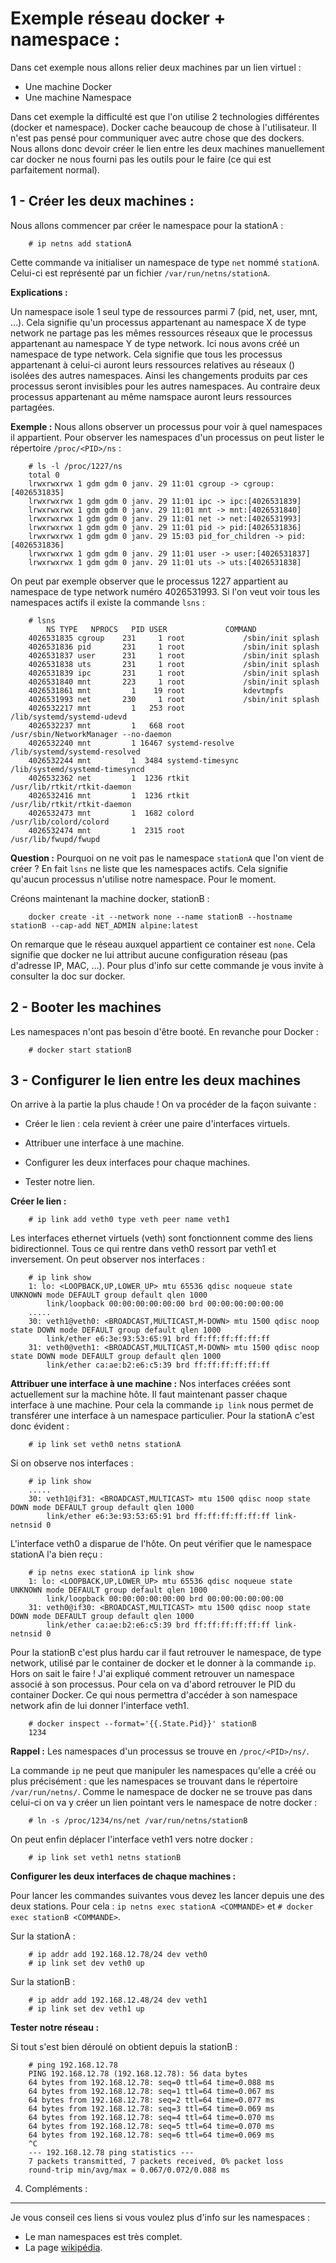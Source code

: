 Exemple réseau docker + namespace :
===================================

Dans cet exemple nous allons relier deux machines par un lien virtuel :

* Une machine Docker
* Une machine Namespace

Dans cet exemple la difficulté est que l'on utilise 2 technologies différentes (docker et namespace). Docker cache beaucoup de chose à l'utilisateur. Il n'est pas pensé pour communiquer avec autre chose que des dockers. Nous allons donc devoir créer le lien entre les deux machines manuellement car docker ne nous fourni pas les outils pour le faire (ce qui est parfaitement normal).

1 - Créer les deux machines :
-----------------------------

Nous allons commencer par créer le namespace pour la stationA :
		
		# ip netns add stationA
		
Cette commande va initialiser un namespace de type `net` nommé `stationA`. Celui-ci est représenté par un fichier `/var/run/netns/stationA`.

**Explications :** 

Un namespace isole 1 seul type de ressources parmi 7 (pid, net, user, mnt, ...). Cela signifie qu'un processus appartenant au namespace X de type network ne partage pas les mêmes ressources réseaux que le processus appartenant au namespace Y de type network. Ici nous avons créé un namespace de type network. Cela signifie que tous les processus appartenant à celui-ci auront leurs ressources relatives au réseaux () isolées des autres namespaces. Ainsi les changements produits par ces processus seront invisibles pour les autres namespaces. Au contraire deux processus appartenant au même namspace auront leurs ressources partagées.

**Exemple :** Nous allons observer un processus pour voir à quel namespaces il appartient. Pour observer les namespaces d'un processus on peut lister le répertoire `/proc/<PID>/ns` :
		
		# ls -l /proc/1227/ns 
		total 0
		lrwxrwxrwx 1 gdm gdm 0 janv. 29 11:01 cgroup -> cgroup:[4026531835]
		lrwxrwxrwx 1 gdm gdm 0 janv. 29 11:01 ipc -> ipc:[4026531839]
		lrwxrwxrwx 1 gdm gdm 0 janv. 29 11:01 mnt -> mnt:[4026531840]
		lrwxrwxrwx 1 gdm gdm 0 janv. 29 11:01 net -> net:[4026531993]
		lrwxrwxrwx 1 gdm gdm 0 janv. 29 11:01 pid -> pid:[4026531836]
		lrwxrwxrwx 1 gdm gdm 0 janv. 29 15:03 pid_for_children -> pid:[4026531836]
		lrwxrwxrwx 1 gdm gdm 0 janv. 29 11:01 user -> user:[4026531837]
		lrwxrwxrwx 1 gdm gdm 0 janv. 29 11:01 uts -> uts:[4026531838]

On peut par exemple observer que le processus 1227 appartient au namespace de type network numéro 4026531993. Si l'on veut voir tous les namespaces actifs il existe la commande `lsns` :

		# lsns
			NS TYPE   NPROCS   PID USER             COMMAND
		4026531835 cgroup    231     1 root             /sbin/init splash
		4026531836 pid       231     1 root             /sbin/init splash
		4026531837 user      231     1 root             /sbin/init splash
		4026531838 uts       231     1 root             /sbin/init splash
		4026531839 ipc       231     1 root             /sbin/init splash
		4026531840 mnt       223     1 root             /sbin/init splash
		4026531861 mnt         1    19 root             kdevtmpfs
		4026531993 net       230     1 root             /sbin/init splash
		4026532217 mnt         1   253 root             /lib/systemd/systemd-udevd
		4026532237 mnt         1   668 root             /usr/sbin/NetworkManager --no-daemon
		4026532240 mnt         1 16467 systemd-resolve  /lib/systemd/systemd-resolved
		4026532244 mnt         1  3484 systemd-timesync /lib/systemd/systemd-timesyncd
		4026532362 net         1  1236 rtkit            /usr/lib/rtkit/rtkit-daemon
		4026532416 mnt         1  1236 rtkit            /usr/lib/rtkit/rtkit-daemon
		4026532473 mnt         1  1682 colord           /usr/lib/colord/colord
		4026532474 mnt         1  2315 root             /usr/lib/fwupd/fwupd		

**Question :** Pourquoi on ne voit pas le namespace `stationA` que l'on vient de créer ? En fait `lsns` ne liste que les namespaces actifs. Cela signifie qu'aucun processus n'utilise notre namespace. Pour le moment.

Créons maintenant la machine docker, stationB :

		docker create -it --network none --name stationB --hostname stationB --cap-add NET_ADMIN alpine:latest   

On remarque que le réseau auxquel appartient ce container est `none`. Cela signifie que docker ne lui attribut aucune configuration réseau (pas d'adresse IP, MAC, ...). Pour plus d'info sur cette commande je vous invite à consulter la doc sur docker. 

2 - Booter les machines
-----------------------

Les namespaces n'ont pas besoin d'être booté. En revanche pour Docker :

		# docker start stationB

3 - Configurer le lien entre les deux machines
----------------------------------------------

On arrive à la partie la plus chaude ! On va procéder de la façon suivante :

* Créer le lien : cela revient à créer une paire d'interfaces virtuels.

* Attribuer une interface à une machine.

* Configurer les deux interfaces pour chaque machines.

* Tester notre lien.

**Créer le lien :**

		# ip link add veth0 type veth peer name veth1

Les interfaces ethernet virtuels (veth) sont fonctionnent comme des liens bidirectionnel. Tous ce qui rentre dans veth0 ressort par veth1 et inversement. On peut observer nos interfaces :
		
		# ip link show            
		1: lo: <LOOPBACK,UP,LOWER_UP> mtu 65536 qdisc noqueue state UNKNOWN mode DEFAULT group default qlen 1000
		    link/loopback 00:00:00:00:00:00 brd 00:00:00:00:00:00
		.....
		30: veth1@veth0: <BROADCAST,MULTICAST,M-DOWN> mtu 1500 qdisc noop state DOWN mode DEFAULT group default qlen 1000
		    link/ether e6:3e:93:53:65:91 brd ff:ff:ff:ff:ff:ff
		31: veth0@veth1: <BROADCAST,MULTICAST,M-DOWN> mtu 1500 qdisc noop state DOWN mode DEFAULT group default qlen 1000
		    link/ether ca:ae:b2:e6:c5:39 brd ff:ff:ff:ff:ff:ff

**Attribuer une interface à une machine :**
Nos interfaces créées sont actuellement sur la machine hôte. Il faut maintenant passer chaque interface à une machine. Pour cela la commande `ip link` nous permet de transférer une interface à un namespace particulier. Pour la stationA c'est donc évident :
		
		# ip link set veth0 netns stationA

Si on observe nos interfaces :

		# ip link show
		.....
		30: veth1@if31: <BROADCAST,MULTICAST> mtu 1500 qdisc noop state DOWN mode DEFAULT group default qlen 1000
		    link/ether e6:3e:93:53:65:91 brd ff:ff:ff:ff:ff:ff link-netnsid 0

L'interface veth0 a disparue de l'hôte. On peut vérifier que le namespace stationA l'a bien reçu : 

		# ip netns exec stationA ip link show
		1: lo: <LOOPBACK,UP,LOWER_UP> mtu 65536 qdisc noqueue state UNKNOWN mode DEFAULT group default qlen 1000
		    link/loopback 00:00:00:00:00:00 brd 00:00:00:00:00:00
		31: veth0@if30: <BROADCAST,MULTICAST> mtu 1500 qdisc noop state DOWN mode DEFAULT group default qlen 1000
		    link/ether ca:ae:b2:e6:c5:39 brd ff:ff:ff:ff:ff:ff link-netnsid 0


Pour la stationB c'est plus hardu car il faut retrouver le namespace, de type network, utilisé par le container de docker et le donner à la commande `ip`. Hors on sait le faire ! J'ai expliqué comment retrouver un namespace associé à son processus. Pour cela on va d'abord retrouver le PID du container Docker. Ce qui nous permettra d'accéder à son namespace network afin de lui donner l'interface veth1.
		
		# docker inspect --format='{{.State.Pid}}' stationB
		1234
		
__Rappel :__ Les namespaces d'un processus se trouve en `/proc/<PID>/ns/`.

La commande `ip` ne peut que manipuler les namespaces qu'elle a créé ou plus précisément : que les namespaces se trouvant dans le répertoire `/var/run/netns/`. Comme le namespace de docker ne se trouve pas dans celui-ci on va y créer un lien pointant vers le namespace de notre docker : 
		
		# ln -s /proc/1234/ns/net /var/run/netns/stationB
		
On peut enfin déplacer l'interface veth1 vers notre docker :
		
		# ip link set veth1 netns stationB


	
**Configurer les deux interfaces de chaque machines :**

Pour lancer les commandes suivantes vous devez les lancer depuis une des deux stations. Pour cela : `ip netns exec stationA <COMMANDE>` et `# docker exec stationB <COMMANDE>`.

Sur la stationA :
		
		# ip addr add 192.168.12.78/24 dev veth0
		# ip link set dev veth0 up

Sur la stationB :

		# ip addr add 192.168.12.48/24 dev veth1
		# ip link set dev veth1 up
		
**Tester notre réseau :**

Si tout s'est bien déroulé on obtient depuis la stationB :

		# ping 192.168.12.78
		PING 192.168.12.78 (192.168.12.78): 56 data bytes
		64 bytes from 192.168.12.78: seq=0 ttl=64 time=0.088 ms
		64 bytes from 192.168.12.78: seq=1 ttl=64 time=0.067 ms
		64 bytes from 192.168.12.78: seq=2 ttl=64 time=0.077 ms
		64 bytes from 192.168.12.78: seq=3 ttl=64 time=0.069 ms
		64 bytes from 192.168.12.78: seq=4 ttl=64 time=0.070 ms
		64 bytes from 192.168.12.78: seq=5 ttl=64 time=0.070 ms
		64 bytes from 192.168.12.78: seq=6 ttl=64 time=0.069 ms
		^C
		--- 192.168.12.78 ping statistics ---
		7 packets transmitted, 7 packets received, 0% packet loss
		round-trip min/avg/max = 0.067/0.072/0.088 ms
		 

4. Compléments :
----------------

Je vous conseil ces liens si vous voulez plus d'info sur les namespaces :

* Le man namespaces est très complet.
* La page [wikipédia](https://en.wikipedia.org/wiki/Linux_namespaces).





